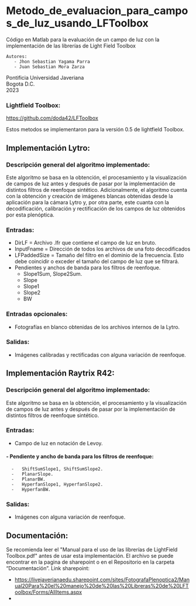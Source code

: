 # Metodo_de_evaluacion_para_campos_de_luz_usando_LFToolbox
Código en Matlab para la evaluación de un campo de luz con la implementación de las librerías de Light Field Toolbox  


    Autores:
       - Jhon Sebastian Yagama Parra
       - Juan Sebastian Mora Zarza


   Pontificia Universidad Javeriana  
              Bogota D.C.  
                 2023  

### Lightfield Toolbox:
https://github.com/doda42/LFToolbox

Estos metodos se implementaron para la versión 0.5 de lightfield Toolbox.

## Implementación Lytro:
### Descripción general del algoritmo implementado:
Este algoritmo se basa en la obtención, el procesamiento y la visualización de campos de luz antes y después de pasar por la implementación de distintos filtros de reenfoque sintético. Adicionalmente, el algoritmo cuenta con la obtención y creación de imágenes blancas obtenidas desde la aplicación para la cámara Lytro y, por otra parte, este cuanta con la decodificación, calibración y rectificación de los campos de luz obtenidos por esta plenóptica.

### Entradas:
   -   DirLF = Archivo .lfr que contiene el campo de luz en bruto.  
   -   InputFname = Dirección de todos los archivos de una foto decodificados  
   -   LFPaddedSize = Tamaño del filtro en el dominio de la frecuencia. Esto debe coincidir o exceder el tamaño del campo de luz que se filtrará.
   -   Pendientes y anchos de banda para los filtros de reenfoque.
       -   Slope1Sum, Slope2Sum.
       -   Slope
       -   Slope1
       -   Slope2
       -   BW

### Entradas opcionales:
   -   Fotografías en blanco obtenidas de los archivos internos de la Lytro.


### Salidas:
   -   Imágenes calibradas y rectificadas con alguna variación de reenfoque.

## Implementación Raytrix R42:
### Descripción general del algoritmo implementado:
Este algoritmo se basa en la obtención, el procesamiento y la visualización de campos de luz antes y después de pasar por la implementación de distintos filtros de reenfoque sintético.
### Entradas:
   -   Campo de luz en notación de Levoy.
####   -   Pendiente y ancho de banda para los filtros de reenfoque:
      -   ShiftSumSlope1, ShiftSumSlope2.
      -   PlanarSlope.
      -   PlanarBW.
      -   HyperfanSlope1, HyperfanSlope2.
      -   HyperfanBW.

### Salidas:
   -   Imágenes con alguna variación de reenfoque.



## Documentación:
   Se recomienda leer el "Manual para el uso de las librerías de LightField Toolbox.pdf" antes de usar esta implementación. El archivo se puede encontrar en la pagina de sharepoint o en el Repositorio en la carpeta “Documentación”.
   Link sharepoint:
   - https://livejaverianaedu.sharepoint.com/sites/FotografaPlenoptica2/Manual20Para%20el%20manejo%20de%20las%20Libreras%20de%20LFToolbox/Forms/AllItems.aspx
   - 
